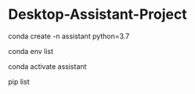 # Desktop-Assistant-Project

conda create -n assistant python=3.7

conda env list

conda activate assistant

pip list


